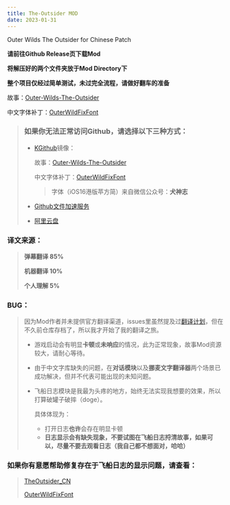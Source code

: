 ```yaml
---
title: The-Outsider MOD
date: 2023-01-31
---
```


Outer Wilds The Outsider for Chinese Patch
<!--more-->

**请前往Github Release页下载Mod**

**将解压好的两个文件夹放于Mod Directory下**

**整个项目仅经过简单测试，未过完全流程，请做好翻车的准备**

故事：[Outer-Wilds-The-Outsider](https://github.com/nice2cu1/Outer-Wilds-The-Outsider/releases/tag/v1)

中文字体补丁：[OuterWildFixFont](https://github.com/nice2cu1/OuterWildFixFont/releases/tag/v1)


>### 如果你无法正常访问Github，请选择以下三种方式：
>
> - [KGithub](https://help.kgithub.com)镜像：
>
>   故事：[Outer-Wilds-The-Outsider](https://kgithub.com/nice2cu1/Outer-Wilds-The-Outsider/releases/tag/v1)
>
>   中文字体补丁：[OuterWildFixFont](https://kgithub.com/nice2cu1/OuterWildFixFont/releases/tag/v1)
>   >  字体（iOS16港版苹方简）来自微信公众号：**犬神志**
>
> - [Github文件加速服务](https://github.nice2cu1.top)
>
> - [阿里云盘](https://www.aliyundrive.com/s/fKV3QL7fNVz)


### 译文来源：
>**弹幕翻译 85%**
>
>**机器翻译 10%**
>
>**个人理解 5%**

### BUG：
>因为Mod作者并未提供官方翻译渠道，issues里虽然提及过[翻译计划](https://github.com/StreetlightsBehindTheTrees/Outer-Wilds-The-Outsider/issues/7)，但在不久前仓库存档了，所以我才开始了我的翻译之旅。
> - 游戏启动会有明显**卡顿**或**未响应**的情况，此为正常现象，故事Mod资源较大，请耐心等待。
>
> - 由于中文字库缺失的问题，在**对话模块**以及**挪麦文字翻译器**两个场景已成功解决，但并不代表可能出现的未知问题。
>
> - 飞船日志模块是我最为头疼的地方，始终无法实现我想要的效果，所以打算破罐子破摔（doge）。
>
>   具体体现为：
>   - 打开日志**也许**会存在明显卡顿 
>   - **日志显示会有缺失现象，不要试图在飞船日志捋清故事，如果可以，尽量不要去观看日志（我自己都不想面对，哈哈）**

### 如果你有意愿帮助修复存在于飞船日志的显示问题，请查看：
> [TheOutsider_CN](https://github.com/nice2cu1/TheOutsider_CN)
>
> [OuterWildFixFont](https://github.com/nice2cu1/OuterWildFixFont)